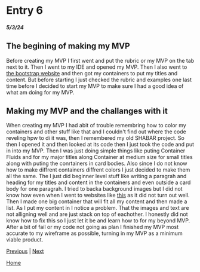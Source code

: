 # Entry 6
##### 5/3/24

## The begining of making my MVP

 Before creating my MVP I first went and put the rubric or my MVP on the tab next to it. Then I went to my IDE and opened my MVP. Then I also went to [the bootstrap website](https://getbootstrap.com/) and then got my containers to put my titles and content. But before starting I just checked the rubric and examples one last time before I decided to start my MVP to make sure I had a good idea of what  am doing for my MVP.

 
## Making my MVP and the challanges with it

When creating my MVP I had abit of trouble remembring how to color my containers and other stuff like that and I couldn't find out where the code reveling hpw to di it was, then I remembered my old SHABAR project. So then I opened it and then looked at its code then I just took the code and put in into my MVP. Then I was just doing simple things like  puting Container Fluids and  for my major titles along Container at medium size for small titles along with puting the conrtainers in card bodies. Also since I do not know how to make diffrent containers diffrent colors I just decided to make them all the same. The I just did beginner level stuff like writing a paragrah and heading for my titles and content in the containers and even outside a card body for one paragrah. I tried to backa background images but I did not know how even when I went to websites like [this](https://mdbootstrap.com/docs/standard/extended/fullscreen-background-image/#:~:text=You%20can%20easily%20set%20the,a%20link%20to%20our%20image.) as it did not turn out well. Then I made one big container that will fit all my content and then made a list. As I put my content in I notice a problem. That the images and text are not alligning well and are just stack on top of eachother. I honestly did not know how to fix this so I just let it be and learn how to for my beyond MVP. After a bit of fail or my code not going as plan I finished my MVP most accurate to my wireframe as possible, turning in my MVP as a minimum viable product. 

[Previous](entry05.md) | [Next](entry07.md)

[Home](../README.md)
